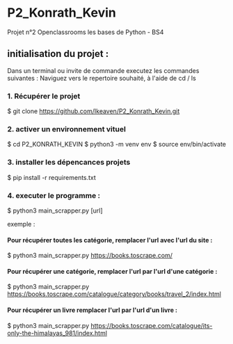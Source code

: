 # P2_Konrath_Kevin
Projet n°2 Openclassrooms les bases de Python - BS4


## initialisation du projet : 

Dans un terminal ou invite de commande executez les commandes suivantes : 
Naviguez vers le repertoire souhaité, à l'aide de cd / ls 


### 1. Récupérer le projet
$ git clone https://github.com/Ikeaven/P2_Konrath_Kevin.git


### 2. activer un environnement vituel 
$ cd P2_KONRATH_KEVIN
$ python3 -m venv env 
$ source env/bin/activate 


### 3. installer les dépencances projets 
$ pip install -r requirements.txt


### 4. executer le programme :
$ python3 main_scrapper.py [url]

exemple :

#### Pour récupérer toutes les catégorie, remplacer l'url avec l'url du site :
$ python3 main_scrapper.py https://books.toscrape.com/ 

#### Pour récupérer une catégorie, remplacer l'url par l'url d'une catégorie :
$ python3 main_scrapper.py https://books.toscrape.com/catalogue/category/books/travel_2/index.html

#### Pour récupérer un livre remplacer l'url par l'url d'un livre : 
$ python3 main_scrapper.py https://books.toscrape.com/catalogue/its-only-the-himalayas_981/index.html



